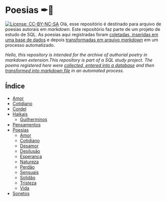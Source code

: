 # Poesias ✒🤖
[![License: CC-BY-NC-SA](https://mirrors.creativecommons.org/presskit/buttons/88x31/svg/by-nc-sa.svg)](https://creativecommons.org/licenses/by-nc-sa/4.0/legalcode)
Olá, esse repositório é destinado para arquivo de poesias autorais em _markdown_.
Este repositório faz parte de um projeto de estudo de SQL. As poesias aqui registradas foram [coletadas, inseridas em uma base de dados](https://github.com/romavini/Web-Scraping-Recanto-Das-Letras) e depois [transformadas em arquivo _markdown_](https://github.com/romavini/PSQL_2_.md) em um processo automatizado.

_Hello, this repository is intended for the archive of authorial poetry in markdown extension.This repository is part of a SQL study project. The poems registered here were [collected, entered into a database](https://github.com/romavini/Web-Scraping-Recanto-Das-Letras) and then [transformed into _markdown_ file](https://github.com/romavini/PSQL_2_.md) in an automated process._

## Índice

   - [Amor](poemas/Contos%20›%20Amor)
   - [Cotidiano](poemas/Contos%20›%20Cotidiano)
 - [Cordel](poemas/Cordel)
 - [Haikais](poemas/Haikais)
   - [Guilherminos](poemas/Haikais%20›%20Guilherminos)
 - [Pensamentos](poemas/Pensamentos)
 - [Poesias](poemas/Poesias)
   - [Amor](poemas/Poesias%20›%20Amor)
   - [Cotidiano](poemas/Poesias%20›%20Cotidiano)
   - [Desamor](poemas/Poesias%20›%20Desamor)
   - [Desilusão](poemas/Poesias%20›%20Desilusão)
   - [Esperança](poemas/Poesias%20›%20Esperança)
   - [Natureza](poemas/Poesias%20›%20Natureza)
   - [Perdão](poemas/Poesias%20›%20Perdão)
   - [Sensuais](poemas/Poesias%20›%20Sensuais)
   - [Solidão](poemas/Poesias%20›%20Solidão)
   - [Tristeza](poemas/Poesias%20›%20Tristeza)
   - [Vida](poemas/Poesias%20›%20Vida)
 - [Sonetos](poemas/Sonetos)
